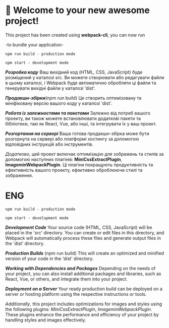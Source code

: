 # 🚀 Welcome to your new awesome project!

This project has been created using **webpack-cli**, you can now run

-to bundle your application-

```
npm run build - production mode
```

```
npm start - development mode
```

**_Розробка коду_** Ваш вихідний код (HTML, CSS, JavaScript) буде розміщений у
каталозі src. Ви можете створювати або редагувати файли в цьому каталозі, і
Webpack буде автоматично обробляти ці файли та генерувати вихідні файли у
каталозі 'dist'.

**_Продакшн-збірки_**(npm run build) Це створить оптимізовану та мініфіковану
версію вашого коду у каталозі 'dist'.

**_Робота із залежностями та пакетами_** Залежно від потреб вашого проекту, ви
також можете встановлювати додаткові пакети та бібліотеки, такі як React, Vue,
або інші, та інтегрувати їх у ваш проект.

**_Розгортання на сервері_** Ваша готова продакшн-збірка може бути розгорнута на
сервері або платформі хостингу за допомогою відповідних інструкцій або
інструментів.

_Додатково_, цей проект включає оптимізацію для зображень та стилів за допомогою
наступних плагінів: **MiniCssExtractPlugin**, **ImageminWebpackPlugin**. Ці
плагіни покращують продуктивність та ефективність вашого проекту, ефективно
оброблюючи стилі та зображення.

# ENG

```
npm run build - production mode
```

```
npm start - development mode
```

**_Development Code_** Your source code (HTML, CSS, JavaScript) will be placed in the 'src' directory. You can create or edit files in this directory, and Webpack will automatically process these files and generate output files in the 'dist' directory.

**_Production Builds_** (npm run build) This will create an optimized and minified version of your code in the 'dist' directory.

**_Working with Dependencies and Packages_** Depending on the needs of your project, you can also install additional packages and libraries, such as React, Vue, or others, and integrate them into your project.

**_Deployment on a Server_** Your ready production build can be deployed on a
server or hosting platform using the respective instructions or tools.

_Additionally_, this project includes optimizations for images and styles using the following plugins: _MiniCssExtractPlugin_, _ImageminWebpackPlugin_. These plugins enhance the performance and efficiency of your project by handling styles and images effectively.
